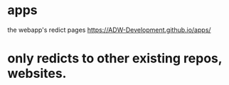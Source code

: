 # apps
the webapp's redict pages https://ADW-Development.github.io/apps/

# only redicts to other existing repos, websites.
